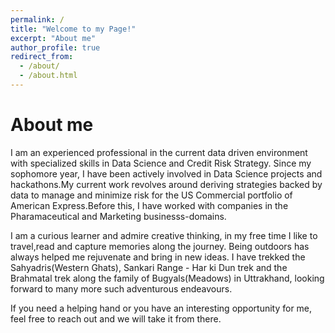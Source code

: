 ```yaml
---
permalink: /
title: "Welcome to my Page!"
excerpt: "About me"
author_profile: true
redirect_from: 
  - /about/
  - /about.html
---
```

About me
=======
I am an experienced professional in the current data driven environment with specialized skills in Data Science and Credit Risk Strategy. Since my sophomore year, I have been actively involved in Data Science projects and hackathons.My current work revolves around deriving strategies backed by data to manage and minimize risk for the US Commercial portfolio of American Express.Before this, I have worked with companies in the Pharamaceutical and Marketing businesss-domains.

I am a curious learner and admire creative thinking, in my free time I like to travel,read and capture memories along the journey. Being outdoors has always helped me rejuvenate and bring in new ideas. I have trekked the Sahyadris(Western Ghats), Sankari Range - Har ki Dun trek and the Brahmatal trek along the family of Bugyals(Meadows) in Uttrakhand, looking forward to many more such adventurous endeavours.

If you need a helping hand or you have an interesting opportunity for me, feel free to reach out and we will take it from there.
